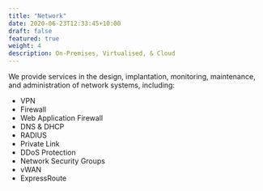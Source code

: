 ```yaml
---
title: "Network"
date: 2020-06-23T12:33:45+10:00
draft: false
featured: true
weight: 4
description: On-Premises, Virtualised, & Cloud
---
```


We provide services in the design, implantation, monitoring, maintenance, and administration of network systems, including:

* VPN
* Firewall
* Web Application Firewall
* DNS & DHCP
* RADIUS
* Private Link
* DDoS Protection
* Network Security Groups
* vWAN
* ExpressRoute
